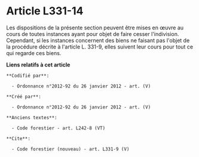 # Article L331-14

Les dispositions de la présente section peuvent être mises en œuvre au cours de toutes instances ayant pour objet de faire
cesser l'indivision. Cependant, si les instances concernent des biens ne faisant pas l'objet de la procédure décrite à
l'article L. 331-9, elles suivent leur cours pour tout ce qui regarde ces biens.

**Liens relatifs à cet article**

	**Codifié par**:

	  - Ordonnance n°2012-92 du 26 janvier 2012 - art. (V)

	**Créé par**:

	  - Ordonnance n°2012-92 du 26 janvier 2012 - art. (V)

	**Anciens textes**:

	  - Code forestier - art. L242-8 (VT)

	**Cite**:

	  - Code forestier (nouveau) - art. L331-9 (V)
